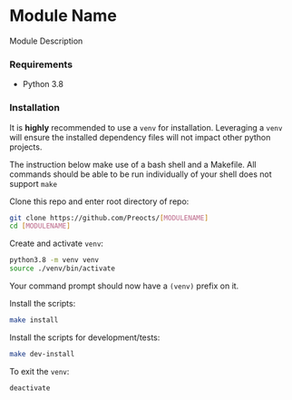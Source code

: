 # Module Name

Module Description

### Requirements
- Python 3.8

### Installation

It is **highly** recommended to use a `venv` for installation. Leveraging a `venv` will ensure the installed dependency files will not impact other python projects.

The instruction below make use of a bash shell and a Makefile.  All commands should be able to be run individually of your shell does not support `make`

Clone this repo and enter root directory of repo:
```bash
git clone https://github.com/Preocts/[MODULENAME]
cd [MODULENAME]
```

Create and activate `venv`:
```bash
python3.8 -m venv venv
source ./venv/bin/activate
```

Your command prompt should now have a `(venv)` prefix on it.

Install the scripts:
```bash
make install
```

Install the scripts for development/tests:
```bash
make dev-install
```

To exit the `venv`:
```bash
deactivate
```

